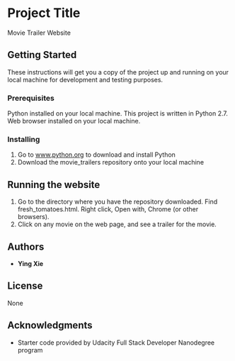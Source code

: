 # Project Title

Movie Trailer Website

## Getting Started

These instructions will get you a copy of the project up and running on your local machine for development and testing purposes. 

### Prerequisites

Python installed on your local machine. This project is written in Python 2.7.
Web browser installed on your local machine.


### Installing

1. Go to www.python.org to download and install Python
2. Download the movie_trailers repository onto your local machine

## Running the website

1. Go to the directory where you have the repository downloaded. Find fresh_tomatoes.html. Right click, Open with, Chrome (or other browsers).
2. Click on any movie on the web page, and see a trailer for the movie.


## Authors

* **Ying Xie** 

## License

None

## Acknowledgments

* Starter code provided by Udacity Full Stack Developer Nanodegree program

